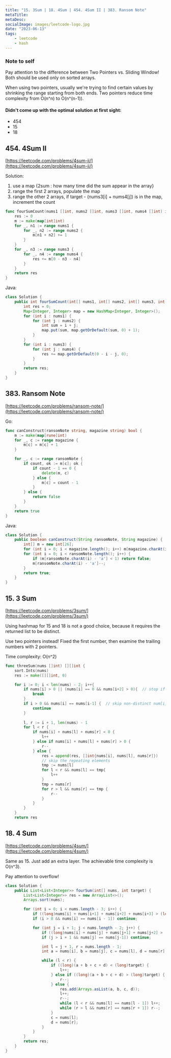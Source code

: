 ```yaml
---
title: "15. 3Sum | 18. 4Sum | 454. 4Sum II | 383. Ransom Note"
metaTitle:
metaDesc:
socialImage: images/leetcode-logo.jpg
date: "2023-06-13"
tags:
    - leetcode
    - hash
---
```


### Note to self
Pay attention to the difference between Two Pointers vs. Sliding Window! Both should be used only on sorted arrays. 

When using two pointers, usually we're trying to find certain values by shrinking the range starting from both ends. Two pointers reduce time complexity from O(n^n) to O(n^(n-1)).


#### Didn't come up with the optimal solution at first sight:
- 454
- 15
- 18

## 454. 4Sum II
[https://leetcode.com/problems/4sum-ii/](https://leetcode.com/problems/4sum-ii/)

Solution: 
1. use a map {2sum : how many time did the sum appear in the array}
2. range the first 2 arrays, populate the map
3. range the other 2 arrays, if target - (nums3[i] + nums4[j]) is in the map, increment the count

``` go
func fourSumCount(nums1 []int, nums2 []int, nums3 []int, nums4 []int) int {
    res := 0
    m := make(map[int]int)
    for _, n1 := range nums1 {
        for _, n2 := range nums2 {
            m[n1 + n2] += 1
        }
    }
    for _, n3 := range nums3 {
        for _, n4 := range nums4 {
            res += m[0 - n3 - n4]
        }
    }
    return res
}
```

Java: 
``` java
class Solution {
    public int fourSumCount(int[] nums1, int[] nums2, int[] nums3, int[] nums4) {
        int res = 0;
        Map<Integer, Integer> map = new HashMap<Integer, Integer>();
        for (int i : nums1) {
            for (int j : nums2) {
                int sum = i + j;
                map.put(sum, map.getOrDefault(sum, 0) + 1);
            }
        }
        for (int i : nums3) {
            for (int j : nums4) {
                res += map.getOrDefault(0 - i - j, 0);
            }
        }
        return res;
    }
}
```


## 383. Ransom Note
[https://leetcode.com/problems/ransom-note/](https://leetcode.com/problems/ransom-note/)

Go:
``` go
func canConstruct(ransomNote string, magazine string) bool {
    m := make(map[rune]int)
    for _, c := range magazine {
        m[c] = m[c] + 1
    }

    for _, c := range ransomNote {
        if count, ok := m[c]; ok {
            if count - 1 == 0 {
                delete(m, c)
            } else {
                m[c] = count - 1
            }
        } else {
            return false
        }
    }
    return true
}
```

Java:
``` java
class Solution {
    public boolean canConstruct(String ransomNote, String magazine) {
        int[] m = new int[26];
        for (int i = 0; i < magazine.length(); i++) m[magazine.charAt(i) - 'a']++;
        for (int i = 0; i < ransomNote.length(); i++) {
            if (m[ransomNote.charAt(i) - 'a'] < 1) return false;
            m[ransomNote.charAt(i) - 'a']--;
        }
        return true;
    }
}
```


## 15. 3 Sum
[https://leetcode.com/problems/3sum/](https://leetcode.com/problems/3sum/)

Using hashmap for 15 and 18 is not a good choice, because it requires the returned list to be distinct.

Use two pointers instead! Fixed the first number, then examine the trailing numbers with 2 pointers.

Time complexity: O(n^2)

``` go
func threeSum(nums []int) [][]int {
    sort.Ints(nums)
    res := make([][]int, 0)

    for i := 0; i < len(nums) - 2; i++{
        if nums[i] > 0 || (nums[i] == 0 && nums[i+2] > 0){  // stop if the first three nums > 0 
            break
        }
        if i > 0 && nums[i] == nums[i-1] {  // skip non-distinct num[i] (we've dealt with it in previous round alr)
            continue
        }
        
        l, r := i + 1, len(nums) - 1
        for l < r {
            if nums[i] + nums[l] + nums[r] < 0 {
                l++
            } else if nums[i] + nums[l] + nums[r] > 0 {
                r--
            } else {
                res = append(res, []int{nums[i], nums[l], nums[r]})
                // skip the repeating elements
                tmp := nums[l]
                for l < r && nums[l] == tmp{
                    l++
                }
                tmp = nums[r]
                for r > l && nums[r] == tmp {
                    r--
                }
            }
        }
    }
    return res
```


## 18. 4 Sum
[https://leetcode.com/problems/4sum/](https://leetcode.com/problems/4sum/)

Same as 15. Just add an extra layer. The achievable time complexity is O(n^3).

Pay attention to overflow!

```java
class Solution {
    public List<List<Integer>> fourSum(int[] nums, int target) {
        List<List<Integer>> res = new ArrayList<>();
        Arrays.sort(nums);

        for (int i = 0; i < nums.length - 3; i++) {
            if ((long)nums[i] + nums[i+1] + nums[i+2] + nums[i+3] > (long)target) break;    // might overflow
            if (i > 0 && nums[i] == nums[i - 1]) continue;

            for (int j = i + 1; j < nums.length - 2; j++) {
                if ((long)nums[i] + nums[j] + nums[j+1] + nums[j+2] > (long)target) break;
                if (j > i + 1 && nums[j] == nums[j-1]) continue;

                int l = j + 1, r = nums.length - 1;
                int a = nums[i], b = nums[j], c = nums[l], d = nums[r];

                while (l < r) {
                    if ((long)(a + b + c + d) < (long)target) {
                        l++;
                    } else if ((long)(a + b + c + d) > (long)target) {
                        r--;
                    } else {
                        res.add(Arrays.asList(a, b, c, d));
                        l++;
                        r--;
                        while (l < r && nums[l] == nums[l - 1]) l++;
                        while (r > l && nums[r] == nums[r + 1]) r--;
                    }
                    c = nums[l];
                    d = nums[r];
                }
            }
        } 
        return res;
    }
}
```